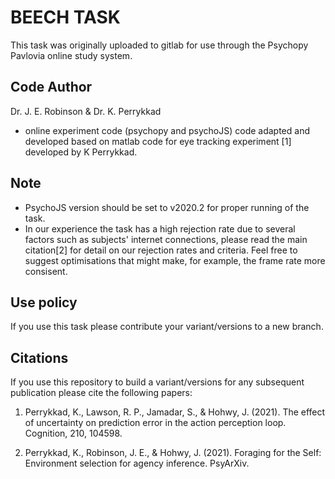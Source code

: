 # BEECH TASK
This task was originally uploaded to gitlab for use through the Psychopy Pavlovia online study system.

## Code Author
Dr. J. E. Robinson & Dr. K. Perrykkad
- online experiment code (psychopy and psychoJS) code adapted and developed based on matlab code for eye tracking experiment [1] developed by K Perrykkad.

## Note
- PsychoJS version should be set to v2020.2 for proper running of the task.
- In our experience the task has a high rejection rate due to several factors such as subjects' internet connections, please read the main citation[2] for detail on our rejection rates and criteria. Feel free to suggest optimisations that might make, for example, the frame rate more consisent.

## Use policy
If you use this task please contribute your variant/versions to a new branch.

## Citations
If you use this repository to build a variant/versions for any subsequent publication please cite the following papers:


1) Perrykkad, K., Lawson, R. P., Jamadar, S., & Hohwy, J. (2021). The effect of uncertainty on prediction error in the action perception loop. Cognition, 210, 104598.

2) Perrykkad, K., Robinson, J. E., & Hohwy, J. (2021). Foraging for the Self: Environment selection for agency inference. PsyArXiv.